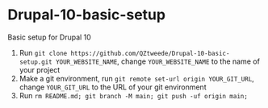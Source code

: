 # Drupal-10-basic-setup
Basic setup for Drupal 10

1. Run ```git clone https://github.com/QZtweede/Drupal-10-basic-setup.git YOUR_WEBSITE_NAME```, change ```YOUR_WEBSITE_NAME``` to the name of your project
2. Make a git environment, run ```git remote set-url origin YOUR_GIT_URL```, change ```YOUR_GIT_URL``` to the URL of your git environment
3. Run ```rm README.md; git branch -M main; git push -uf origin main;```
